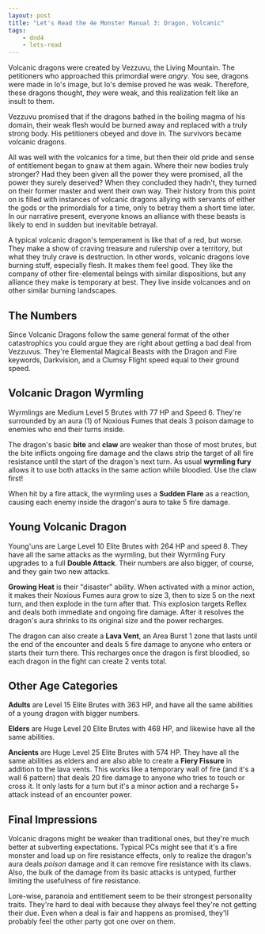 ```yaml
---
layout: post
title: "Let's Read the 4e Monster Manual 3: Dragon, Volcanic"
tags:
    - dnd4
    - lets-read
---
```


Volcanic dragons were created by Vezzuvu, the Living Mountain. The petitioners
who approached this primordial were _angry_. You see, dragons were made in Io's
image, but Io's demise proved he was weak. Therefore, these dragons thought,
_they_ were weak, and this realization felt like an insult to them.

Vezzuvu promised that if the dragons bathed in the boiling magma of his domain,
their weak flesh would be burned away and replaced with a truly strong body. His
petitioners obeyed and dove in. The survivors became volcanic dragons.

All was well with the volcanics for a time, but then their old pride and sense
of entitlement began to gnaw at them again. Where their new bodies truly
stronger? Had they been given all the power they were promised, all the power
they surely deserved? When they concluded they hadn't, they turned on their
former master and went their own way. Their history from this point on is filled
with instances of volcanic dragons allying with servants of either the gods or
the primordials for a time, only to betray them a short time later. In our
narrative present, everyone knows an alliance with these beasts is likely to end
in sudden but inevitable betrayal.

A typical volcanic dragon's temperament is like that of a red, but worse. They
make a show of craving treasure and rulership over a territory, but what they
truly crave is destruction. In other words, volcanic dragons love burning stuff,
especially flesh. It makes them feel good. They like the company of other
fire-elemental beings with similar dispositions, but any alliance they make is
temporary at best. They live inside volcanoes and on other similar burning
landscapes.

## The Numbers

Since Volcanic Dragons follow the same general format of the other catastrophics
you could argue they are right about getting a bad deal from Vezzuvus. They're
Elemental Magical Beasts with the Dragon and Fire keywords, Darkvision, and a
Clumsy Flight speed equal to their ground speed.

## Volcanic Dragon Wyrmling

Wyrmlings are Medium Level 5 Brutes with 77 HP and Speed 6. They're surrounded
by an aura (1) of Noxious Fumes that deals 3 poison damage to enemies who end
their turns inside.

The dragon's basic **bite** and **claw** are weaker than those of most brutes,
but the bite inflicts ongoing fire damage and the claws strip the target of all
fire resistance until the start of the dragon's next turn. As usual **wyrmling
fury** allows it to use both attacks in the same action while bloodied. Use the
claw first!

When hit by a fire attack, the wyrmling uses a **Sudden Flare** as a reaction,
causing each enemy inside the dragon's aura to take 5 fire damage.

## Young Volcanic Dragon

Young'uns are Large Level 10 Elite Brutes with 264 HP and speed 8. They have all
the same attacks as the wyrmling, but their Wyrmling Fury upgrades to a full
**Double Attack**. Their numbers are also bigger, of course, and they gain two
new attacks.

**Growing Heat** is their "disaster" ability. When activated with a minor
action, it makes their Noxious Fumes aura grow to size 3, then to size 5 on the
next turn, and then explode in the turn after that. This explosion targets
Reflex and deals both immediate and ongoing fire damage. After it resolves the
dragon's aura shrinks to its original size and the power recharges.

The dragon can also create a **Lava Vent**, an Area Burst 1 zone that lasts
until the end of the encounter and deals 5 fire damage to anyone who enters or
starts their turn there. This recharges once the dragon is first bloodied, so
each dragon in the fight can create 2 vents total.

## Other Age Categories

**Adults** are Level 15 Elite Brutes with 363 HP, and have all the same
abilities of a young dragon with bigger numbers.

**Elders** are Huge Level 20 Elite Brutes with 468 HP, and likewise have all the
same abilities.

**Ancients** are Huge Level 25 Elite Brutes with 574 HP. They have all the same
abilities as elders and are also able to create a **Fiery Fissure** in addition
to the lava vents. This works like a temporary wall of fire (and it's a wall 6
pattern) that deals 20 fire damage to anyone who tries to touch or cross it. It
only lasts for a turn but it's a minor action and a recharge 5+ attack instead
of an encounter power.

## Final Impressions

Volcanic dragons might be weaker than traditional ones, but they're much better
at subverting expectations. Typical PCs might see that it's a fire monster and
load up on fire resistance effects, only to realize the dragon's aura deals
_poison_ damage and it can remove fire resistance with its claws. Also, the bulk
of the damage from its basic attacks is untyped, further limiting the usefulness
of fire resistance.

Lore-wise, paranoia and entitlement seem to be their strongest personality
traits. They're hard to deal with because they always feel they're not getting
their due. Even when a deal is fair and happens as promised, they'll probably
feel the other party got one over on them.
